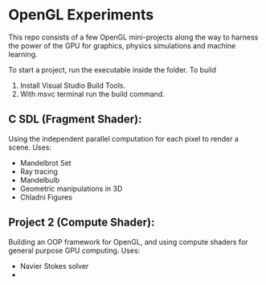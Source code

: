 # OpenGL Experiments

This repo consists of a few OpenGL mini-projects along the way to harness the power of the GPU for graphics, physics simulations and machine learning.

To start a project, run the executable inside the folder.
To build
  1. Install Visual Studio Build Tools.
  2. With msvc terminal run the build command.

## C SDL (Fragment Shader):
Using the independent parallel computation for each pixel to render a scene.
Uses:
  * Mandelbrot Set
  * Ray tracing
  * Mandelbulb
  * Geometric manipulations in 3D
  * Chladni Figures

## Project 2 (Compute Shader):
Building an OOP framework for OpenGL, and using compute shaders for general purpose GPU computing.
Uses:
  * Navier Stokes solver
  * 
